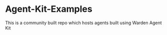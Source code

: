 # Agent-Kit-Examples
This is a community built repo which hosts agents built using Warden Agent Kit
